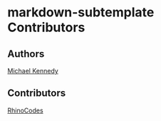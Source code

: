 # markdown-subtemplate Contributors 

## Authors

[Michael Kennedy](https://github.com/mikeckennedy)

## Contributors

[RhinoCodes](https://github.com/RhinoCodes)


